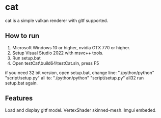 # cat
cat is a simple vulkan renderer with gltf supported.

## How to run
1. Microsoft Windows 10 or higher, nvidia GTX 770 or higher.
2. Setup Visual Studio 2022 with msvc++ tools.
3. Run setup.bat
4. Open testCat\build64\testCat.sln, press F5

if you need 32 bit version, open setup.bat, change line:
	"./python/python" "script/setup.py" all
to:
	"./python/python" "script/setup.py" all32
run setup.bat again.

## Features
Load and display gltf model.
VertexShader skinned-mesh.
Imgui embeded.

